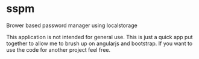 sspm
====

Brower based password manager using localstorage

This application is not intended for general use. This is just a quick app put together to allow me to brush up on angularjs and bootstrap. If you want to use the code for another project feel free.

